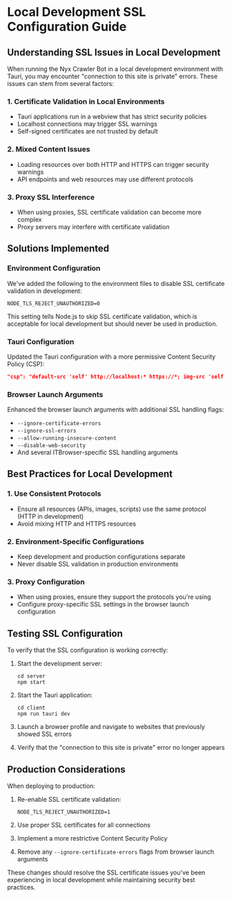 # Local Development SSL Configuration Guide

## Understanding SSL Issues in Local Development

When running the Nyx Crawler Bot in a local development environment with Tauri, you may encounter "connection to this site is private" errors. These issues can stem from several factors:

### 1. Certificate Validation in Local Environments
- Tauri applications run in a webview that has strict security policies
- Localhost connections may trigger SSL warnings
- Self-signed certificates are not trusted by default

### 2. Mixed Content Issues
- Loading resources over both HTTP and HTTPS can trigger security warnings
- API endpoints and web resources may use different protocols

### 3. Proxy SSL Interference
- When using proxies, SSL certificate validation can become more complex
- Proxy servers may interfere with certificate validation

## Solutions Implemented

### Environment Configuration
We've added the following to the environment files to disable SSL certificate validation in development:

```
NODE_TLS_REJECT_UNAUTHORIZED=0
```

This setting tells Node.js to skip SSL certificate validation, which is acceptable for local development but should never be used in production.

### Tauri Configuration
Updated the Tauri configuration with a more permissive Content Security Policy (CSP):

```json
"csp": "default-src 'self' http://localhost:* https://*; img-src 'self' data: https://*; style-src 'self' 'unsafe-inline'; script-src 'self' 'unsafe-inline' 'unsafe-eval'"
```

### Browser Launch Arguments
Enhanced the browser launch arguments with additional SSL handling flags:

- `--ignore-certificate-errors`
- `--ignore-ssl-errors`
- `--allow-running-insecure-content`
- `--disable-web-security`
- And several ITBrowser-specific SSL handling arguments

## Best Practices for Local Development

### 1. Use Consistent Protocols
- Ensure all resources (APIs, images, scripts) use the same protocol (HTTP in development)
- Avoid mixing HTTP and HTTPS resources

### 2. Environment-Specific Configurations
- Keep development and production configurations separate
- Never disable SSL validation in production environments

### 3. Proxy Configuration
- When using proxies, ensure they support the protocols you're using
- Configure proxy-specific SSL settings in the browser launch configuration

## Testing SSL Configuration

To verify that the SSL configuration is working correctly:

1. Start the development server:
   ```
   cd server
   npm start
   ```

2. Start the Tauri application:
   ```
   cd client
   npm run tauri dev
   ```

3. Launch a browser profile and navigate to websites that previously showed SSL errors

4. Verify that the "connection to this site is private" error no longer appears

## Production Considerations

When deploying to production:

1. Re-enable SSL certificate validation:
   ```
   NODE_TLS_REJECT_UNAUTHORIZED=1
   ```

2. Use proper SSL certificates for all connections

3. Implement a more restrictive Content Security Policy

4. Remove any `--ignore-certificate-errors` flags from browser launch arguments

These changes should resolve the SSL certificate issues you've been experiencing in local development while maintaining security best practices.